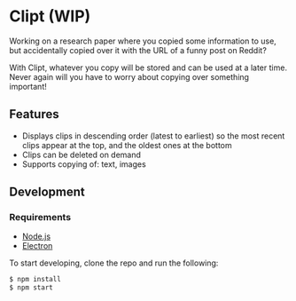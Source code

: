 # Clipt (WIP)

Working on a research paper where you copied some information to use, but
accidentally copied over it with the URL of a funny post on Reddit?

With Clipt, whatever you copy will be stored and can be used at a later
time. Never again will you have to worry about copying over something
important!

## Features
- Displays clips in descending order (latest to earliest) so the most recent
  clips appear at the top, and the oldest ones at the bottom
- Clips can be deleted on demand
- Supports copying of: text, images

## Development

### Requirements
- [Node.js](https://goo.gl/QXkkAl)
- [Electron](https://goo.gl/3gzXUm)

To start developing, clone the repo and run the following:

```bash
$ npm install
$ npm start
```